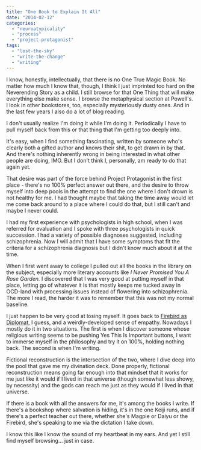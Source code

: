 ```yaml
---
title: "One Book to Explain It All"
date: "2014-02-12"
categories: 
  - "neuroatypicality"
  - "process"
  - "project-protagonist"
tags: 
  - "lost-the-sky"
  - "write-the-change"
  - "writing"
---
```


I know, honestly, intellectually, that there is no One True Magic Book. No matter how much I know that, though, I think I just imprinted too hard on the Neverending Story as a child. I still browse for that One Thing that will make everything else make sense. I browse the metaphysical section at Powell's. I look in other bookstores, too, especially mysteriously dusty ones. And in the last few years I also do a lot of blog reading.

I don't usually realize I'm doing it while I'm doing it. Periodically I have to pull myself back from this or that thing that I'm getting too deeply into.

It's easy, when I find something fascinating, written by someone who's clearly both a gifted author and knows their shit, to get drawn in by that. And there's nothing inherently wrong in being interested in what other people are doing, IMO. But I don't think I, personally, am ready to do that again yet.

That desire was part of the force behind Project Protagonist in the first place - there's no 100% perfect answer out there, and the desire to throw myself into deep pools in the attempt to find the one where I don't drown is not healthy for me. I had thought maybe that taking the time away would let me come back around to a place where I could do that, but I still can't and maybe I never could.

I had my first experience with psychologists in high school, when I was referred for evaluation and I spoke with three psychologists in quick succession. I had a variety of possible diagnoses suggested, including schizophrenia. Now I will admit that I have some symptoms that fit the criteria for a schizophrenia diagnosis but I didn't know much about it at the time.

When I first went away to college I pulled out all the books in the library on the subject, especially more literary accounts like _I Never Promised You A Rose Garden._ I discovered that I was very good at putting myself in that place, letting go of whatever it is that mostly keeps me tucked away in OCD-land with processing issues instead of flowering into schizophrenia. The more I read, the harder it was to remember that this was not my normal baseline.

I just happen to be very good at losing myself. It goes back to [Firebird as Diplomat](http://jackadreams.info/2012/02/06/firebird-as-diplomat/ "Firebird as Diplomat"), I guess, and a weirdly-developed sense of empathy. Nowadays I mostly do it in two situations. The first is when I discover someone whose religious writing seems to be pushing Yes This Is Important buttons, I want to immerse myself in the philosophy and try it on 100%, holding nothing back. The second is when I'm writing.

Fictional reconstruction is the intersection of the two, where I dive deep into the pool that gave me my divination deck. Done properly, fictional reconstruction means going far enough into that mindset that it works for me just like it would if I lived in that universe (though somewhat less showy, by necessity) and the gods can reach me just as they would if I lived in that universe.

If there is a book with all the answers for me, it's among the books I write. If there's a bookshop where salvation is hiding, it's in the one Keiji runs, and if there's a perfect teacher out there, whether she's Magpie or Daiyu or the Firebird, she's speaking to me via the dictation I take down.

I know this like I know the sound of my heartbeat in my ears. And yet I still find myself browsing... just in case.
